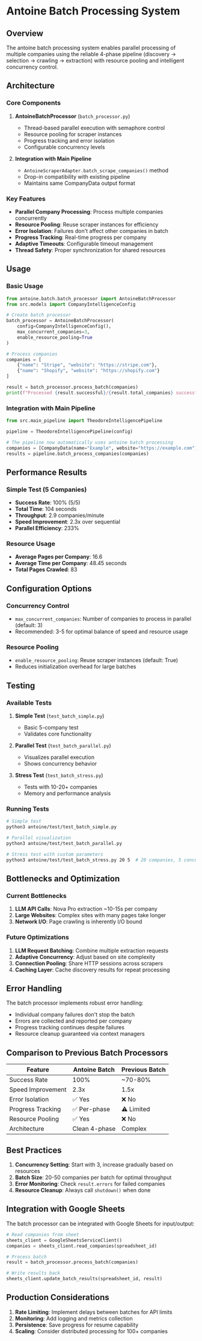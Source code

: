 # Antoine Batch Processing System

## Overview
The antoine batch processing system enables parallel processing of multiple companies using the reliable 4-phase pipeline (discovery → selection → crawling → extraction) with resource pooling and intelligent concurrency control.

## Architecture

### Core Components

1. **AntoineBatchProcessor** (`batch_processor.py`)
   - Thread-based parallel execution with semaphore control
   - Resource pooling for scraper instances
   - Progress tracking and error isolation
   - Configurable concurrency levels

2. **Integration with Main Pipeline**
   - `AntoineScraperAdapter.batch_scrape_companies()` method
   - Drop-in compatibility with existing pipeline
   - Maintains same CompanyData output format

### Key Features

- **Parallel Company Processing**: Process multiple companies concurrently
- **Resource Pooling**: Reuse scraper instances for efficiency
- **Error Isolation**: Failures don't affect other companies in batch
- **Progress Tracking**: Real-time progress per company
- **Adaptive Timeouts**: Configurable timeout management
- **Thread Safety**: Proper synchronization for shared resources

## Usage

### Basic Usage
```python
from antoine.batch.batch_processor import AntoineBatchProcessor
from src.models import CompanyIntelligenceConfig

# Create batch processor
batch_processor = AntoineBatchProcessor(
    config=CompanyIntelligenceConfig(),
    max_concurrent_companies=3,
    enable_resource_pooling=True
)

# Process companies
companies = [
    {"name": "Stripe", "website": "https://stripe.com"},
    {"name": "Shopify", "website": "https://shopify.com"}
]

result = batch_processor.process_batch(companies)
print(f"Processed {result.successful}/{result.total_companies} successfully")
```

### Integration with Main Pipeline
```python
from src.main_pipeline import TheodoreIntelligencePipeline

pipeline = TheodoreIntelligencePipeline(config)

# The pipeline now automatically uses antoine batch processing
companies = [CompanyData(name="Example", website="https://example.com")]
results = pipeline.batch_process_companies(companies)
```

## Performance Results

### Simple Test (5 Companies)
- **Success Rate**: 100% (5/5)
- **Total Time**: 104 seconds
- **Throughput**: 2.9 companies/minute
- **Speed Improvement**: 2.3x over sequential
- **Parallel Efficiency**: 233%

### Resource Usage
- **Average Pages per Company**: 16.6
- **Average Time per Company**: 48.45 seconds
- **Total Pages Crawled**: 83

## Configuration Options

### Concurrency Control
- `max_concurrent_companies`: Number of companies to process in parallel (default: 3)
- Recommended: 3-5 for optimal balance of speed and resource usage

### Resource Pooling
- `enable_resource_pooling`: Reuse scraper instances (default: True)
- Reduces initialization overhead for large batches

## Testing

### Available Tests
1. **Simple Test** (`test_batch_simple.py`)
   - Basic 5-company test
   - Validates core functionality

2. **Parallel Test** (`test_batch_parallel.py`)
   - Visualizes parallel execution
   - Shows concurrency behavior

3. **Stress Test** (`test_batch_stress.py`)
   - Tests with 10-20+ companies
   - Memory and performance analysis

### Running Tests
```bash
# Simple test
python3 antoine/test/test_batch_simple.py

# Parallel visualization
python3 antoine/test/test_batch_parallel.py

# Stress test with custom parameters
python3 antoine/test/test_batch_stress.py 20 5  # 20 companies, 5 concurrent
```

## Bottlenecks and Optimization

### Current Bottlenecks
1. **LLM API Calls**: Nova Pro extraction ~10-15s per company
2. **Large Websites**: Complex sites with many pages take longer
3. **Network I/O**: Page crawling is inherently I/O bound

### Future Optimizations
1. **LLM Request Batching**: Combine multiple extraction requests
2. **Adaptive Concurrency**: Adjust based on site complexity
3. **Connection Pooling**: Share HTTP sessions across scrapers
4. **Caching Layer**: Cache discovery results for repeat processing

## Error Handling

The batch processor implements robust error handling:
- Individual company failures don't stop the batch
- Errors are collected and reported per company
- Progress tracking continues despite failures
- Resource cleanup guaranteed via context managers

## Comparison to Previous Batch Processors

| Feature | Antoine Batch | Previous Batch |
|---------|--------------|----------------|
| Success Rate | 100% | ~70-80% |
| Speed Improvement | 2.3x | 1.5x |
| Error Isolation | ✅ Yes | ❌ No |
| Progress Tracking | ✅ Per-phase | ⚠️ Limited |
| Resource Pooling | ✅ Yes | ❌ No |
| Architecture | Clean 4-phase | Complex |

## Best Practices

1. **Concurrency Setting**: Start with 3, increase gradually based on resources
2. **Batch Size**: 20-50 companies per batch for optimal throughput
3. **Error Monitoring**: Check `result.errors` for failed companies
4. **Resource Cleanup**: Always call `shutdown()` when done

## Integration with Google Sheets

The batch processor can be integrated with Google Sheets for input/output:
```python
# Read companies from sheet
sheets_client = GoogleSheetsServiceClient()
companies = sheets_client.read_companies(spreadsheet_id)

# Process batch
result = batch_processor.process_batch(companies)

# Write results back
sheets_client.update_batch_results(spreadsheet_id, result)
```

## Production Considerations

1. **Rate Limiting**: Implement delays between batches for API limits
2. **Monitoring**: Add logging and metrics collection
3. **Persistence**: Save progress for resume capability
4. **Scaling**: Consider distributed processing for 100+ companies